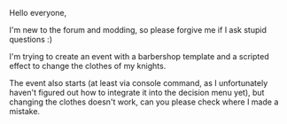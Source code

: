 Hello everyone,

I'm new to the forum and modding, so please forgive me if I ask stupid questions :)

I'm trying to create an event with a barbershop template and a scripted effect to change the clothes of my knights.

The event also starts (at least via console command, as I unfortunately haven't figured out how to integrate it into the decision menu yet), but changing the clothes doesn't work, can you please check where I made a mistake.
